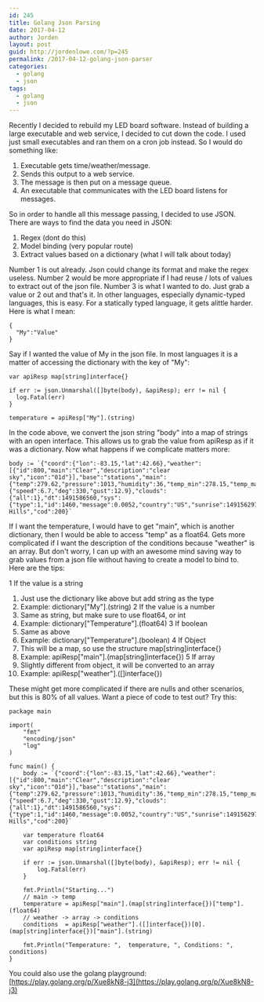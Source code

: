 ```yaml
---
id: 245
title: Golang Json Parsing
date: 2017-04-12
author: Jorden
layout: post
guid: http://jordenlowe.com/?p=245
permalink: /2017-04-12-golang-json-parser
categories:
  - golang
  - json
tags:
  - golang
  - json
---
```

Recently I decided to rebuild my LED board software.  Instead of building a large executable and web service, I decided to cut down the code.  I used just small executables and ran them on a cron job instead.  So I would do something like:

1.  Executable gets time/weather/message.
2.  Sends this output to a web service.
3.  The message is then put on a message queue.
4.  An executable that communicates with the LED board listens for messages.

So in order to handle all this message passing, I decided to use JSON.  There are ways to find the data you need in JSON:

1.  Regex (dont do this)
2.  Model binding (very popular route)
3.  Extract values based on a dictionary (what I will talk about today)

Number 1 is out already.  Json could change its format and make the regex useless.  Number 2 would be more appropriate if I had reuse / lots of values to extract out of the json file.  Number 3 is what I wanted to do.  Just grab a value or 2 out and that's it. In other languages, especially dynamic-typed languages, this is easy.  For a statically typed language, it gets alittle harder.  Here is what I mean:

```
{
  "My":"Value"
}
```

Say if I wanted the value of My in the json file.  In most languages it is a matter of accessing the dictionary with the key of "My":

```
var apiResp map[string]interface{}

if err := json.Unmarshal([]byte(body), &apiResp); err != nil {
  log.Fatal(err)
}

temperature = apiResp["My"].(string)
```

In the code above, we convert the json string "body" into a map of strings with an open interface.  This allows us to grab the value from apiResp as if it was a dictionary.  Now what happens if we complicate matters more:

```
body := `{"coord":{"lon":-83.15,"lat":42.66},"weather":[{"id":800,"main":"Clear","description":"clear sky","icon":"01d"}],"base":"stations","main":{"temp":279.62,"pressure":1013,"humidity":36,"temp_min":278.15,"temp_max":281.15},"visibility":16093,"wind":{"speed":6.7,"deg":330,"gust":12.9},"clouds":{"all":1},"dt":1491586560,"sys":{"type":1,"id":1460,"message":0.0052,"country":"US","sunrise":1491562970,"sunset":1491610001},"id":5007402,"name":"Rochester Hills","cod":200}`
```

If I want the temperature, I would have to get "main", which is another dictionary, then I would be able to access "temp" as a float64.  Gets more complicated if I want the description of the conditions because "weather" is an array.  But don't worry, I can up with an awesome mind saving way to grab values from a json file without having to create a model to bind to.  Here are the tips:

1  If the value is a string
 1.  Just use the dictionary like above but add string as the type
 2.  Example: dictionary["My"].(string)
2  If the value is a number
 1.  Same as string, but make sure to use float64, or int
 2.  Example: dictionary["Temperature"].(float64)
3  If boolean
 1.  Same as above
 2.  Example: dictionary["Temperature"].(boolean)
4  If Object
 1.  This will be a map, so use the structure map[string]interface{}
 2.  Example: apiResp["main"].(map[string]interface{})
5  If array
 1.  Slightly different from object, it will be converted to an array
 2.  Example: apiResp["weather"].([]interface{})

These might get more complicated if there are nulls and other scenarios, but this is 80% of all values.  Want a piece of code to test out?  Try this:

```
package main

import(
	"fmt"
	"encoding/json"
	"log"
)

func main() {
	body := `{"coord":{"lon":-83.15,"lat":42.66},"weather":[{"id":800,"main":"Clear","description":"clear sky","icon":"01d"}],"base":"stations","main":{"temp":279.62,"pressure":1013,"humidity":36,"temp_min":278.15,"temp_max":281.15},"visibility":16093,"wind":{"speed":6.7,"deg":330,"gust":12.9},"clouds":{"all":1},"dt":1491586560,"sys":{"type":1,"id":1460,"message":0.0052,"country":"US","sunrise":1491562970,"sunset":1491610001},"id":5007402,"name":"Rochester Hills","cod":200}`

	var temperature float64
	var conditions string
	var apiResp map[string]interface{}

	if err := json.Unmarshal([]byte(body), &apiResp); err != nil {
		log.Fatal(err)
	}

	fmt.Println("Starting...")
	// main -> temp
	temperature = apiResp["main"].(map[string]interface{})["temp"].(float64)
	// weather -> array -> conditions
	conditions  = apiResp["weather"].([]interface{})[0].(map[string]interface{})["main"].(string)

	fmt.Println("Temperature: ",  temperature, ", Conditions: ", conditions)
}
```

You could also use the golang playground: [https://play.golang.org/p/Xue8kN8-j3](https://play.golang.org/p/Xue8kN8-j3)
